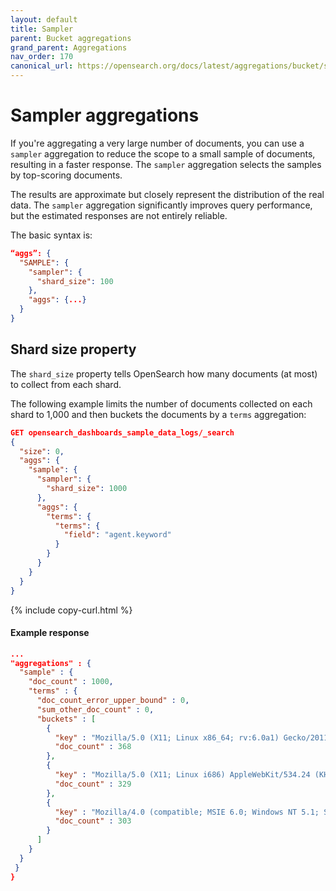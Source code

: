 ```yaml
---
layout: default
title: Sampler
parent: Bucket aggregations
grand_parent: Aggregations
nav_order: 170
canonical_url: https://opensearch.org/docs/latest/aggregations/bucket/sampler/
---
```


# Sampler aggregations

If you're aggregating a very large number of documents, you can use a `sampler` aggregation to reduce the scope to a small sample of documents, resulting in a faster response. The `sampler` aggregation selects the samples by top-scoring documents.

The results are approximate but closely represent the distribution of the real data. The `sampler` aggregation significantly improves query performance, but the estimated responses are not entirely reliable.

The basic syntax is:

```json
“aggs”: {
  "SAMPLE": {
    "sampler": {
      "shard_size": 100
    },
    "aggs": {...}
  }
}
```

## Shard size property

The `shard_size` property tells OpenSearch how many documents (at most) to collect from each shard.

The following example limits the number of documents collected on each shard to 1,000 and then buckets the documents by a `terms` aggregation:

```json
GET opensearch_dashboards_sample_data_logs/_search
{
  "size": 0,
  "aggs": {
    "sample": {
      "sampler": {
        "shard_size": 1000
      },
      "aggs": {
        "terms": {
          "terms": {
            "field": "agent.keyword"
          }
        }
      }
    }
  }
}
```
{% include copy-curl.html %}

#### Example response

```json
...
"aggregations" : {
  "sample" : {
    "doc_count" : 1000,
    "terms" : {
      "doc_count_error_upper_bound" : 0,
      "sum_other_doc_count" : 0,
      "buckets" : [
        {
          "key" : "Mozilla/5.0 (X11; Linux x86_64; rv:6.0a1) Gecko/20110421 Firefox/6.0a1",
          "doc_count" : 368
        },
        {
          "key" : "Mozilla/5.0 (X11; Linux i686) AppleWebKit/534.24 (KHTML, like Gecko) Chrome/11.0.696.50 Safari/534.24",
          "doc_count" : 329
        },
        {
          "key" : "Mozilla/4.0 (compatible; MSIE 6.0; Windows NT 5.1; SV1; .NET CLR 1.1.4322)",
          "doc_count" : 303
        }
      ]
    }
  }
 }
}
```
